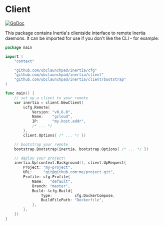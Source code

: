 # Client

[![GoDoc](https://godoc.org/github.com/ubclaunchpad/inertia?status.svg)](https://godoc.org/github.com/ubclaunchpad/inertia/client)

This package contains Inertia's clientside interface to remote Inertia daemons. It can be imported for use if you don't like the CLI - for example:

```go
package main

import (
	"context"

	"github.com/ubclaunchpad/inertia/cfg"
	"github.com/ubclaunchpad/inertia/client"
	"github.com/ubclaunchpad/inertia/client/bootstrap"
)

func main() {
	// set up a client to your remote
	var inertia = client.NewClient(
		&cfg.Remote{
			Version: "v0.6.0",
			Name:    "gcloud",
			IP:      "my.host.addr",
			/* ... */
		},
		client.Options{ /* ... */ })

	// bootstrap your remote
	bootstrap.Bootstrap(inertia, bootstrap.Options{ /* ... */ })

	// deploy your project!
	inertia.Up(context.Background(), client.UpRequest{
		Project: "my-project",
		URL:     "git@github.com:me/project.git",
		Profile: cfg.Profile{
			Name:   "default",
			Branch: "master",
			Build: &cfg.Build{
				Type:          cfg.DockerCompose,
				BuildFilePath: "Dockerfile",
			},
		},
	})
}
```
